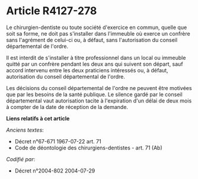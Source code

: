 # Article R4127-278

Le chirurgien-dentiste ou toute société d'exercice en commun, quelle que soit sa forme, ne doit pas s'installer dans
l'immeuble où exerce un confrère sans l'agrément de celui-ci ou, à défaut, sans l'autorisation du conseil départemental de
l'ordre.

Il est interdit de s'installer à titre professionnel dans un local ou immeuble quitté par un confrère pendant les deux ans
qui suivent son départ, sauf accord intervenu entre les deux praticiens intéressés ou, à défaut, autorisation du conseil
départemental de l'ordre.

Les décisions du conseil départemental de l'ordre ne peuvent être motivées que par les besoins de la santé publique. Le
silence gardé par le conseil départemental vaut autorisation tacite à l'expiration d'un délai de deux mois à compter de la
date de réception de la demande.

**Liens relatifs à cet article**

_Anciens textes_:

  - Décret n°67-671 1967-07-22 art. 71
  - Code de déontologie des chirurgiens-dentistes - art. 71 (Ab)

_Codifié par_:

  - Décret n°2004-802 2004-07-29
